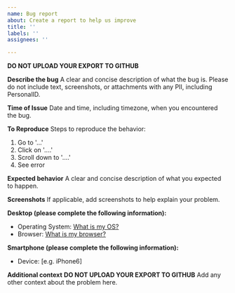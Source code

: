 ```yaml
---
name: Bug report
about: Create a report to help us improve
title: ''
labels: ''
assignees: ''

---
```


**DO NOT UPLOAD YOUR EXPORT TO GITHUB**

**Describe the bug**
A clear and concise description of what the bug is. Please do not include text, screenshots, or attachments with any PII, including PersonalID.

**Time of Issue**
Date and time, including timezone, when you encountered the bug.

**To Reproduce**
Steps to reproduce the behavior:
1. Go to '...'
2. Click on '....'
3. Scroll down to '....'
4. See error

**Expected behavior**
A clear and concise description of what you expected to happen.

**Screenshots**
If applicable, add screenshots to help explain your problem.

**Desktop (please complete the following information):**
 - Operating System: [What is my OS?](https://whatsmyos.com/)
 - Browser: [What is my browser?](https://www.whatismybrowser.com/)

**Smartphone (please complete the following information):**
 - Device: [e.g. iPhone6]

**Additional context**
**DO NOT UPLOAD YOUR EXPORT TO GITHUB**
Add any other context about the problem here.
